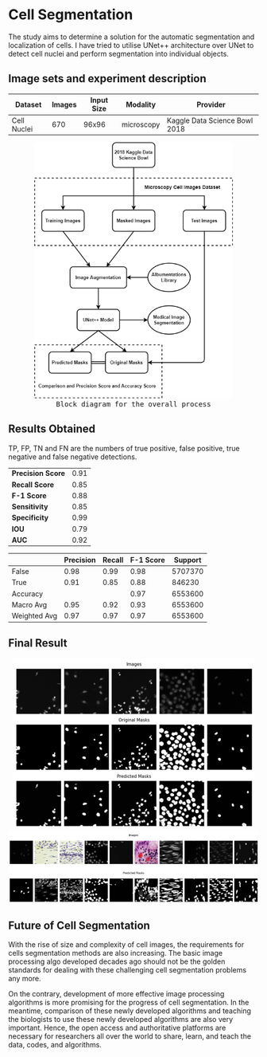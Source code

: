# Cell Segmentation

<p>The study aims to determine a solution for the automatic segmentation and localization of cells. I have tried to utilise UNet++ architecture over UNet to detect cell nuclei and perform segmentation into individual objects.</p>


## Image sets and experiment description

| Dataset | Images | Input Size | Modality | Provider |
| --- | --- | --- | --- | --- | 
| Cell Nuclei | 670 | 96x96 | microscopy | Kaggle Data Science Bowl 2018|

<p align=center>
  <img src='https://github.com/Curovearth/Cell-Segmentation/blob/main/img/blogdiagram.png' width=400><br>
  <samp>Block diagram for the overall process</samp>
</p>


## Results Obtained

<p>TP, FP, TN and FN are the numbers of true positive, false positive, true negative 
and false negative detections.</p>

|  |  |
| --- | --- |
| <b>Precision Score</b> | 0.91 |
| <b>Recall Score</b> | 0.85 |
| <b>F-1 Score</b> | 0.88 |
| <b>Sensitivity</b> | 0.85 |
| <b>Specificity</b> | 0.99 |
| <b>IOU</b> | 0.79 |
| <b>AUC</b> | 0.92 |

|  | Precision | Recall | F-1 Score | Support |
| --- | --- | --- | --- | --- |
| False | 0.98 | 0.99 | 0.98 | 5707370 |
| True | 0.91 | 0.85 | 0.88 | 846230 |
| Accuracy ||| 0.97 | 6553600 |
| Macro Avg | 0.95 | 0.92 | 0.93 | 6553600 |
| Weighted Avg | 0.97 | 0.97 | 0.97 | 6553600 |


## Final Result

<p align=center>
  <img src='https://github.com/Curovearth/Cell-Segmentation/blob/main/img/img2.png'>
  <img src='https://github.com/Curovearth/Cell-Segmentation/blob/main/img/img3.png'>
</p>

## Future of Cell Segmentation

With the rise of size and complexity of cell images, the requirements for cells segmentation methods are also increasing. The basic image processing algo developed decades ago should not be the golden standards for dealing with these challenging cell segmentation problems any more.

On the contrary, development of more effective image processing algorithms is more promising for the progress of cell segmentation. In the meantime, comparison of these newly developed algorithms and teaching the biologists to use these newly developed algorithms are also very important. Hence, the open access and authoritative platforms are necessary for researchers all over the world to share, learn, and teach the data, codes, and algorithms. 
